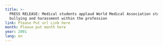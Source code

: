 ```yaml
---
title: >-
  PRESS RELEASE: Medical students applaud World Medical Association statement on
  bullying and harassment within the profession
link: Please Put url Link here
month: Please put month here
year: 2001
lang: en
---
```

